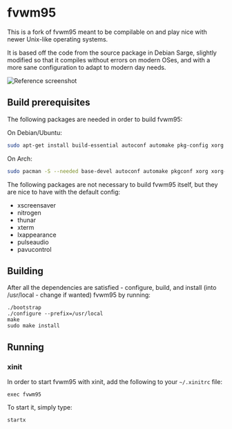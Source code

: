 # fvwm95

This is a fork of fvwm95 meant to be compilable on and play nice with newer Unix-like operating systems.

It is based off the code from the source package in Debian Sarge, slightly modified so that it compiles without errors on modern OSes, and with a more sane configuration to adapt to modern day needs.

![Reference screenshot](/screenshot.png?raw=true "Reference screenshot")

## Build prerequisites
The following packages are needed in order to build fvwm95:

On Debian/Ubuntu:
```sh
sudo apt-get install build-essential autoconf automake pkg-config xorg xinit xbitmaps libx11-dev libxt-dev libxext-dev libxpm-dev libreadline-dev libxmu-headers
```

On Arch:
```sh
sudo pacman -S --needed base-devel autoconf automake pkgconf xorg xorg-xinit xbitmaps libx11 libxt libxext libxpm readline libxmu
```

The following packages are not necessary to build fvwm95 itself, but
they are nice to have with the default config:

* xscreensaver
* nitrogen
* thunar
* xterm
* lxappearance
* pulseaudio
* pavucontrol

## Building
After all the dependencies are satisfied - configure, build, and
install (into /usr/local - change if wanted) fvwm95 by running:
```
./bootstrap
./configure --prefix=/usr/local
make
sudo make install
```

## Running

### xinit
In order to start fvwm95 with xinit, add the following to your
`~/.xinitrc` file:
```
exec fvwm95
```

To start it, simply type:
```
startx
```

